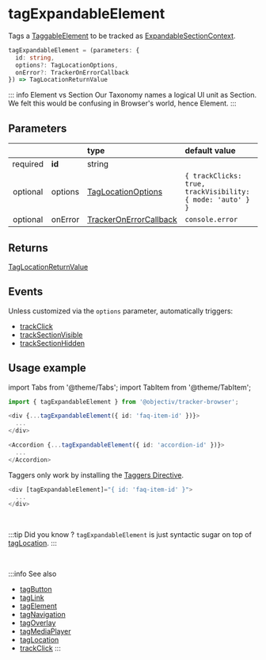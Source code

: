 # tagExpandableElement

Tags a [TaggableElement](/tracking/api-reference/definitions/TaggableElement.md) to be tracked as [ExpandableSectionContext](/taxonomy/location-contexts/ExpandableSectionContext.md).

```typescript
tagExpandableElement = (parameters: {
  id: string,
  options?: TagLocationOptions,
  onError?: TrackerOnErrorCallback
}) => TagLocationReturnValue
```

::: info Element vs Section
Our Taxonomy names a logical UI unit as Section. We felt this would be confusing in Browser's world, hence Element. 
:::

## Parameters
|          |         | type                                                                                | default value
| :-:      | :--     | :--                                                                                 | :--           
| required | **id**  | string                                                                              |
| optional | options | [TagLocationOptions](/tracking/api-reference/definitions/TagLocationOptions.md)         | `{ trackClicks: true, trackVisibility: { mode: 'auto' } }`
| optional | onError | [TrackerOnErrorCallback](/tracking/api-reference/definitions/TrackerOnErrorCallback.md) | `console.error`

## Returns
[TagLocationReturnValue](/tracking/api-reference/definitions/TagLocationReturnValue.md)

## Events
Unless customized via the `options` parameter, automatically triggers:

- [trackClick](/tracking/api-reference/eventTrackers/trackClick.md)
- [trackSectionVisible](/tracking/api-reference/eventTrackers/trackSectionVisible.md)
- [trackSectionHidden](/tracking/api-reference/eventTrackers/trackSectionHidden.md)

## Usage example

import Tabs from '@theme/Tabs';
import TabItem from '@theme/TabItem';

<Tabs>
  <TabItem value="react" label="React" default>

```typescript jsx
import { tagExpandableElement } from '@objectiv/tracker-browser';
```

```typescript jsx
<div {...tagExpandableElement({ id: 'faq-item-id' })}>
  ...
</div>
```

```typescript jsx
<Accordion {...tagExpandableElement({ id: 'accordion-id' })}>
  ...
</Accordion>
```

  </TabItem>
  <TabItem value="angular" label="Angular">

Taggers only work by installing the [Taggers Directive](/tracking/how-to-guides/angular/getting-started.md#optional---configure-taggers-directive).

```typescript jsx
<div [tagExpandableElement]="{ id: 'faq-item-id' }">
  ...
</div>
```

  </TabItem>
</Tabs>

<br />

:::tip Did you know ?
`tagExpandableElement` is just syntactic sugar on top of [tagLocation](/tracking/api-reference/locationTaggers/tagLocation.md).
:::

<br />


:::info See also
- [tagButton](/tracking/api-reference/locationTaggers/tagButton.md)
- [tagLink](/tracking/api-reference/locationTaggers/tagLink.md)
- [tagElement](/tracking/api-reference/locationTaggers/tagNavigation.md)
- [tagNavigation](/tracking/api-reference/locationTaggers/tagNavigation.md)
- [tagOverlay](/tracking/api-reference/locationTaggers/tagOverlay.md)
- [tagMediaPlayer](/tracking/api-reference/locationTaggers/tagMediaPlayer.md)
- [tagLocation](/tracking/api-reference/locationTaggers/tagLocation.md)
- [trackClick](/tracking/api-reference/eventTrackers/trackClick.md)
:::
